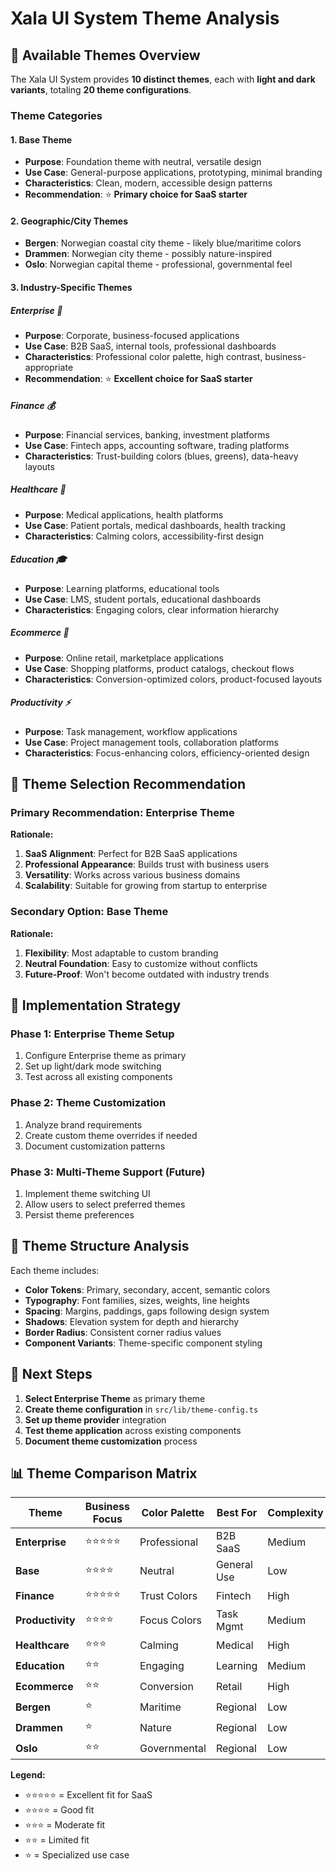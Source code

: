# Xala UI System Theme Analysis

## 🎨 Available Themes Overview

The Xala UI System provides **10 distinct themes**, each with **light and dark variants**, totaling **20 theme configurations**.

### Theme Categories

#### 1. **Base Theme** 
- **Purpose**: Foundation theme with neutral, versatile design
- **Use Case**: General-purpose applications, prototyping, minimal branding
- **Characteristics**: Clean, modern, accessible design patterns
- **Recommendation**: ⭐ **Primary choice for SaaS starter**

#### 2. **Geographic/City Themes**
- **Bergen**: Norwegian coastal city theme - likely blue/maritime colors
- **Drammen**: Norwegian city theme - possibly nature-inspired
- **Oslo**: Norwegian capital theme - professional, governmental feel

#### 3. **Industry-Specific Themes**

##### **Enterprise** 🏢
- **Purpose**: Corporate, business-focused applications
- **Use Case**: B2B SaaS, internal tools, professional dashboards
- **Characteristics**: Professional color palette, high contrast, business-appropriate
- **Recommendation**: ⭐ **Excellent choice for SaaS starter**

##### **Finance** 💰
- **Purpose**: Financial services, banking, investment platforms
- **Use Case**: Fintech apps, accounting software, trading platforms
- **Characteristics**: Trust-building colors (blues, greens), data-heavy layouts

##### **Healthcare** 🏥
- **Purpose**: Medical applications, health platforms
- **Use Case**: Patient portals, medical dashboards, health tracking
- **Characteristics**: Calming colors, accessibility-first design

##### **Education** 🎓
- **Purpose**: Learning platforms, educational tools
- **Use Case**: LMS, student portals, educational dashboards
- **Characteristics**: Engaging colors, clear information hierarchy

##### **Ecommerce** 🛒
- **Purpose**: Online retail, marketplace applications
- **Use Case**: Shopping platforms, product catalogs, checkout flows
- **Characteristics**: Conversion-optimized colors, product-focused layouts

##### **Productivity** ⚡
- **Purpose**: Task management, workflow applications
- **Use Case**: Project management tools, collaboration platforms
- **Characteristics**: Focus-enhancing colors, efficiency-oriented design

## 🎯 Theme Selection Recommendation

### Primary Recommendation: **Enterprise Theme**

**Rationale:**
1. **SaaS Alignment**: Perfect for B2B SaaS applications
2. **Professional Appearance**: Builds trust with business users
3. **Versatility**: Works across various business domains
4. **Scalability**: Suitable for growing from startup to enterprise

### Secondary Option: **Base Theme**

**Rationale:**
1. **Flexibility**: Most adaptable to custom branding
2. **Neutral Foundation**: Easy to customize without conflicts
3. **Future-Proof**: Won't become outdated with industry trends

## 🔧 Implementation Strategy

### Phase 1: Enterprise Theme Setup
1. Configure Enterprise theme as primary
2. Set up light/dark mode switching
3. Test across all existing components

### Phase 2: Theme Customization
1. Analyze brand requirements
2. Create custom theme overrides if needed
3. Document customization patterns

### Phase 3: Multi-Theme Support (Future)
1. Implement theme switching UI
2. Allow users to select preferred themes
3. Persist theme preferences

## 🎨 Theme Structure Analysis

Each theme includes:
- **Color Tokens**: Primary, secondary, accent, semantic colors
- **Typography**: Font families, sizes, weights, line heights
- **Spacing**: Margins, paddings, gaps following design system
- **Shadows**: Elevation system for depth and hierarchy
- **Border Radius**: Consistent corner radius values
- **Component Variants**: Theme-specific component styling

## 🚀 Next Steps

1. **Select Enterprise Theme** as primary theme
2. **Create theme configuration** in `src/lib/theme-config.ts`
3. **Set up theme provider** integration
4. **Test theme application** across existing components
5. **Document theme customization** process

## 📊 Theme Comparison Matrix

| Theme | Business Focus | Color Palette | Best For | Complexity |
|-------|---------------|---------------|----------|------------|
| **Enterprise** | ⭐⭐⭐⭐⭐ | Professional | B2B SaaS | Medium |
| **Base** | ⭐⭐⭐⭐ | Neutral | General Use | Low |
| **Finance** | ⭐⭐⭐⭐⭐ | Trust Colors | Fintech | High |
| **Productivity** | ⭐⭐⭐⭐ | Focus Colors | Task Mgmt | Medium |
| **Healthcare** | ⭐⭐⭐ | Calming | Medical | High |
| **Education** | ⭐⭐ | Engaging | Learning | Medium |
| **Ecommerce** | ⭐⭐ | Conversion | Retail | High |
| **Bergen** | ⭐ | Maritime | Regional | Low |
| **Drammen** | ⭐ | Nature | Regional | Low |
| **Oslo** | ⭐⭐ | Governmental | Regional | Low |

**Legend:**
- ⭐⭐⭐⭐⭐ = Excellent fit for SaaS
- ⭐⭐⭐⭐ = Good fit
- ⭐⭐⭐ = Moderate fit
- ⭐⭐ = Limited fit
- ⭐ = Specialized use case
